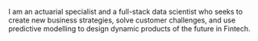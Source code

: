 I am an actuarial specialist and a full-stack data scientist who seeks to create new business strategies, solve customer challenges, and use predictive modelling to design dynamic products of the future in Fintech.
